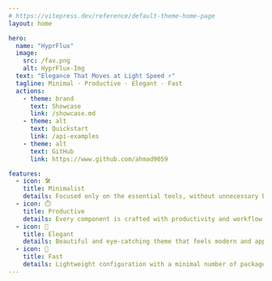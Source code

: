 ```yaml
---
# https://vitepress.dev/reference/default-theme-home-page
layout: home

hero:
  name: "HyprFlux"
  image:
    src: /fav.png
    alt: HyprFlux-Img
  text: "Elegance That Moves at Light Speed ⚡"
  tagline: Minimal · Productive · Elegant · Fast
  actions:
    - theme: brand
      text: Showcase
      link: /showcase.md
    - theme: alt
      text: Quickstart
      link: /api-examples
    - theme: alt
      text: GitHub
      link: https://www.github.com/ahmad9059

features:
  - icon: 🛠️
    title: Minimalist
    details: Focused only on the essential tools, without unnecessary bloat.
  - icon: ⏱️
    title: Productive
    details: Every component is crafted with productivity and workflow in mind.
  - icon: 🌈
    title: Elegant
    details: Beautiful and eye-catching theme that feels modern and appealing.
  - icon: 🚀
    title: Fast
    details: Lightweight configuration with a minimal number of packages for blazing speed.
---
```

